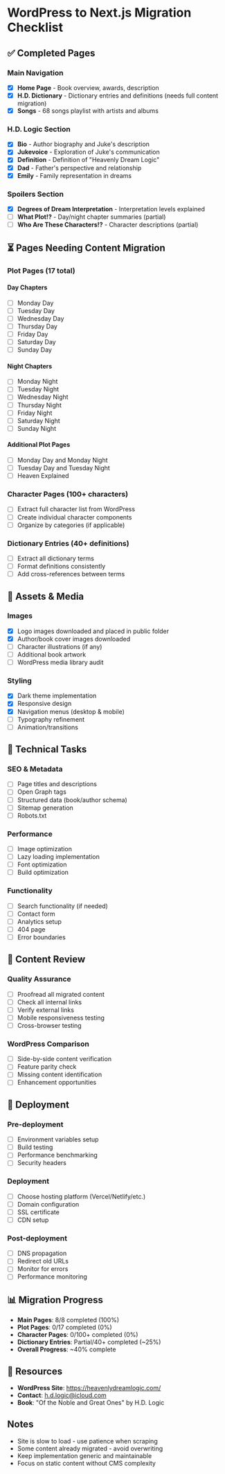 # WordPress to Next.js Migration Checklist

## ✅ Completed Pages

### Main Navigation
- [x] **Home Page** - Book overview, awards, description
- [x] **H.D. Dictionary** - Dictionary entries and definitions (needs full content migration)
- [x] **Songs** - 68 songs playlist with artists and albums

### H.D. Logic Section
- [x] **Bio** - Author biography and Juke's description  
- [x] **Jukevoice** - Exploration of Juke's communication
- [x] **Definition** - Definition of "Heavenly Dream Logic"
- [x] **Dad** - Father's perspective and relationship
- [x] **Emily** - Family representation in dreams

### Spoilers Section
- [x] **Degrees of Dream Interpretation** - Interpretation levels explained
- [ ] **What Plot!?** - Day/night chapter summaries (partial)
- [ ] **Who Are These Characters!?** - Character descriptions (partial)

## ⏳ Pages Needing Content Migration

### Plot Pages (17 total)
#### Day Chapters
- [ ] Monday Day
- [ ] Tuesday Day  
- [ ] Wednesday Day
- [ ] Thursday Day
- [ ] Friday Day
- [ ] Saturday Day
- [ ] Sunday Day

#### Night Chapters  
- [ ] Monday Night
- [ ] Tuesday Night
- [ ] Wednesday Night
- [ ] Thursday Night
- [ ] Friday Night
- [ ] Saturday Night
- [ ] Sunday Night

#### Additional Plot Pages
- [ ] Monday Day and Monday Night
- [ ] Tuesday Day and Tuesday Night
- [ ] Heaven Explained

### Character Pages (100+ characters)
- [ ] Extract full character list from WordPress
- [ ] Create individual character components
- [ ] Organize by categories (if applicable)

### Dictionary Entries (40+ definitions)
- [ ] Extract all dictionary terms
- [ ] Format definitions consistently
- [ ] Add cross-references between terms

## 🎨 Assets & Media

### Images
- [x] Logo images downloaded and placed in public folder
- [x] Author/book cover images downloaded
- [ ] Character illustrations (if any)
- [ ] Additional book artwork
- [ ] WordPress media library audit

### Styling
- [x] Dark theme implementation
- [x] Responsive design
- [x] Navigation menus (desktop & mobile)
- [ ] Typography refinement
- [ ] Animation/transitions

## 🔧 Technical Tasks

### SEO & Metadata
- [ ] Page titles and descriptions
- [ ] Open Graph tags
- [ ] Structured data (book/author schema)
- [ ] Sitemap generation
- [ ] Robots.txt

### Performance
- [ ] Image optimization
- [ ] Lazy loading implementation
- [ ] Font optimization
- [ ] Build optimization

### Functionality
- [ ] Search functionality (if needed)
- [ ] Contact form
- [ ] Analytics setup
- [ ] 404 page
- [ ] Error boundaries

## 📝 Content Review

### Quality Assurance
- [ ] Proofread all migrated content
- [ ] Check all internal links
- [ ] Verify external links
- [ ] Mobile responsiveness testing
- [ ] Cross-browser testing

### WordPress Comparison
- [ ] Side-by-side content verification
- [ ] Feature parity check
- [ ] Missing content identification
- [ ] Enhancement opportunities

## 🚀 Deployment

### Pre-deployment
- [ ] Environment variables setup
- [ ] Build testing
- [ ] Performance benchmarking
- [ ] Security headers

### Deployment
- [ ] Choose hosting platform (Vercel/Netlify/etc.)
- [ ] Domain configuration
- [ ] SSL certificate
- [ ] CDN setup

### Post-deployment
- [ ] DNS propagation
- [ ] Redirect old URLs
- [ ] Monitor for errors
- [ ] Performance monitoring

## 📊 Migration Progress

- **Main Pages**: 8/8 completed (100%)
- **Plot Pages**: 0/17 completed (0%)
- **Character Pages**: 0/100+ completed (0%)
- **Dictionary Entries**: Partial/40+ completed (~25%)
- **Overall Progress**: ~40% complete

## 🔗 Resources

- **WordPress Site**: https://heavenlydreamlogic.com/
- **Contact**: h.d.logic@icloud.com
- **Book**: "Of the Noble and Great Ones" by H.D. Logic

## Notes

- Site is slow to load - use patience when scraping
- Some content already migrated - avoid overwriting
- Keep implementation generic and maintainable
- Focus on static content without CMS complexity